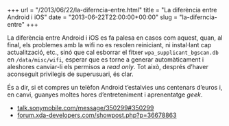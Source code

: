 +++
url = "/2013/06/22/la-diferncia-entre.html"
title = "La diferència entre Android i iOS"
date = "2013-06-22T22:00:00+00:00"
slug = "la-diferncia-entre"
+++

La diferència entre Android i iOS es fa palesa en casos com aquest, quan, al final, els problemes amb la wifi no es resolen reiniciant, ni instal·lant cap actualització, etc., sinó que cal esborrar el fitxer `wpa_supplicant_bgscan.db` en `/data/misc/wifi`, esperar que es torne a generar automàticament i aleshores canviar-li els permisos a *read only*. Tot això, després d’haver aconseguit privilegis de superusuari, és clar.

És a dir, si et compres un telèfon Android t’estalvies uns centenars d’euros i, en canvi, guanyes moltes hores d’entreteniment i aprenentatge *geek*.

  - [talk.sonymobile.com/message/350299#350299](http://talk.sonymobile.com/message/350299#350299)
  - [forum.xda-developers.com/showpost.php?p=36678863](http://forum.xda-developers.com/showpost.php?p=36678863)

